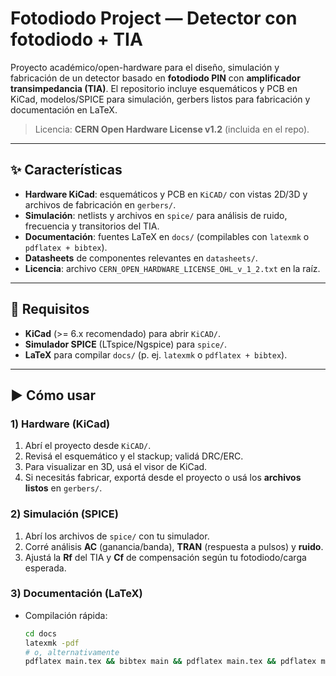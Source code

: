 # Fotodiodo Project — Detector con fotodiodo + TIA

Proyecto académico/open-hardware para el diseño, simulación y fabricación de un detector basado en **fotodiodo PIN** con **amplificador transimpedancia (TIA)**. El repositorio incluye esquemáticos y PCB en KiCad, modelos/SPICE para simulación, gerbers listos para fabricación y documentación en LaTeX.

> Licencia: **CERN Open Hardware License v1.2** (incluida en el repo).

---

## ✨ Características

- **Hardware KiCad**: esquemáticos y PCB en `KiCAD/` con vistas 2D/3D y archivos de fabricación en `gerbers/`.
- **Simulación**: netlists y archivos en `spice/` para análisis de ruido, frecuencia y transitorios del TIA.
- **Documentación**: fuentes LaTeX en `docs/` (compilables con `latexmk` o `pdflatex + bibtex`).
- **Datasheets** de componentes relevantes en `datasheets/`.
- **Licencia**: archivo `CERN_OPEN_HARDWARE_LICENSE_OHL_v_1_2.txt` en la raíz.

---

## 🔧 Requisitos

- **KiCad** (>= 6.x recomendado) para abrir `KiCAD/`.
- **Simulador SPICE** (LTspice/Ngspice) para `spice/`.
- **LaTeX** para compilar `docs/` (p. ej. `latexmk` o `pdflatex + bibtex`).

---

## ▶️ Cómo usar

### 1) Hardware (KiCad)
1. Abrí el proyecto desde `KiCAD/`.
2. Revisá el esquemático y el stackup; validá DRC/ERC.
3. Para visualizar en 3D, usá el visor de KiCad.
4. Si necesitás fabricar, exportá desde el proyecto o usá los **archivos listos** en `gerbers/`.

### 2) Simulación (SPICE)
1. Abrí los archivos de `spice/` con tu simulador.
2. Corré análisis **AC** (ganancia/banda), **TRAN** (respuesta a pulsos) y **ruido**.
3. Ajustá la **Rf** del TIA y **Cf** de compensación según tu fotodiodo/carga esperada.

### 3) Documentación (LaTeX)
- Compilación rápida:
  ```bash
  cd docs
  latexmk -pdf
  # o, alternativamente
  pdflatex main.tex && bibtex main && pdflatex main.tex && pdflatex main.tex



